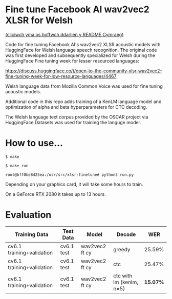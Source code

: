 # Fine tune Facebook AI wav2vec2 XLSR for Welsh

[(cliciwch yma os hoffwch ddarllen y README Cymraeg)](README.md)

Code for fine tuning Facebook AI's wav2vec2 XLSR acoustic models with HuggingFace for
Welsh language speech recognition. The original code was first developed and 
subsequently specialized for Welsh during the HuggingFace Fine tuning week for lesser resourced languages:

https://discuss.huggingface.co/t/open-to-the-community-xlsr-wav2vec2-fine-tuning-week-for-low-resource-languages/4467

Welsh language data from Mozilla Common Voice was used for fine tuning acoustic models. 

Additional code in this repo adds training of a KenLM language model and optimization 
of alpha and beta hyperparameters for CTC decoding. 

The Welsh language text corpus provided by the OSCAR project via HuggingFace Datasets was used
for training the languge model.


# How to use...

`$ make`

`$ make run `

`root@bff0be8425ea:/usr/src/xlsr-finetune# python3 run.py`

Depending on your graphics card, it will take some hours to train.

On a GeForce RTX 2080 it takes up to 13 hours.



# Evaluation

|Training Data | Test Data | Model | Decode | WER |
|---|---|---|---|---|
|cv6.1 training+validation | cv6.1 test | wav2vec2 ft cy | greedy | 25.59% |
|cv6.1 training+validation | cv6.1 test | wav2vec2 ft cy | ctc | 25.47% |
|cv6.1 training+validation | cv6.1 test | wav2vec2 ft cy | ctc with lm (kenlm, n=5) | **15.07%** |

